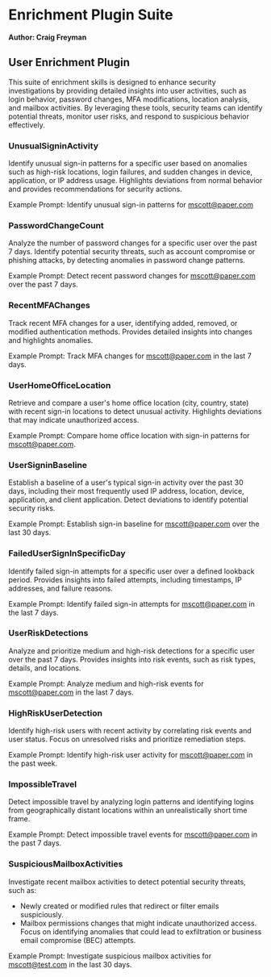 # Enrichment Plugin Suite
**Author: Craig Freyman**

## User Enrichment Plugin
This suite of enrichment skills is designed to enhance security investigations by providing detailed insights into user activities, such as login behavior, password changes, MFA modifications, location analysis, and mailbox activities. By leveraging these tools, security teams can identify potential threats, monitor user risks, and respond to suspicious behavior effectively.

### UnusualSigninActivity
Identify unusual sign-in patterns for a specific user based on anomalies such as high-risk locations, login failures, and sudden changes in device, application, or IP address usage. Highlights deviations from normal behavior and provides recommendations for security actions.

Example Prompt: Identify unusual sign-in patterns for mscott@paper.com

### PasswordChangeCount
Analyze the number of password changes for a specific user over the past 7 days. Identify potential security threats, such as account compromise or phishing attacks, by detecting anomalies in password change patterns.

Example Prompt: Detect recent password changes for mscott@paper.com over the past 7 days.

### RecentMFAChanges
Track recent MFA changes for a user, identifying added, removed, or modified authentication methods. Provides detailed insights into changes and highlights anomalies.

Example Prompt: Track MFA changes for mscott@paper.com in the last 7 days.

### UserHomeOfficeLocation
Retrieve and compare a user's home office location (city, country, state) with recent sign-in locations to detect unusual activity. Highlights deviations that may indicate unauthorized access.

Example Prompt: Compare home office location with sign-in patterns for mscott@paper.com.

### UserSigninBaseline
Establish a baseline of a user's typical sign-in activity over the past 30 days, including their most frequently used IP address, location, device, application, and client application. Detect deviations to identify potential security risks.

Example Prompt: Establish sign-in baseline for mscott@paper.com over the last 30 days.

### FailedUserSignInSpecificDay
Identify failed sign-in attempts for a specific user over a defined lookback period. Provides insights into failed attempts, including timestamps, IP addresses, and failure reasons.

Example Prompt: Identify failed sign-in attempts for mscott@paper.com in the last 7 days.

### UserRiskDetections
Analyze and prioritize medium and high-risk detections for a specific user over the past 7 days. Provides insights into risk events, such as risk types, details, and locations.

Example Prompt: Analyze medium and high-risk events for mscott@paper.com in the last 7 days.

### HighRiskUserDetection
Identify high-risk users with recent activity by correlating risk events and user status. Focus on unresolved risks and prioritize remediation steps.

Example Prompt: Identify high-risk user activity for mscott@paper.com in the past week.

### ImpossibleTravel
Detect impossible travel by analyzing login patterns and identifying logins from geographically distant locations within an unrealistically short time frame.

Example Prompt: Detect impossible travel events for mscott@paper.com in the past 7 days.

### SuspiciousMailboxActivities
Investigate recent mailbox activities to detect potential security threats, such as:
- Newly created or modified rules that redirect or filter emails suspiciously.
- Mailbox permissions changes that might indicate unauthorized access.
Focus on identifying anomalies that could lead to exfiltration or business email compromise (BEC) attempts.

Example Prompt: Investigate suspicious mailbox activities for mscott@test.com in the last 30 days.

